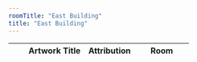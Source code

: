 ```yaml
---
roomTitle: "East Building"
title: "East Building"
---
```


<table id="artTable" class="table table-hover table-responsive">
	<thead>
	    <tr>
	      <th scope="col"></th>
	      <th scope="col"></th>
	      <th scope="col">Artwork Title</th>
	      <th scope="col">Attribution</th>
	      <th scope="col" style="width:30%">Room</th>
	    </tr>
  	</thead>
  	<tbody></tbody>
</table>

<style>
#artTable tbody td img {width:50px; dispay:none;}
.feather {
  width: 16px;
  height: 16px;
  vertical-align: text-bottom;
}
</style>




<script>
// $('#month-menu-button').click(function(){$('#month-menu').toggleClass('show');});



$('.month-item').click(function(){s
	$.getJSON('https://jacobmgreer.github.io/Same-Old-Same-Old/art_change.json', 
		function(json) {
    		var data2=$(json).filter(function (i,n){return n.month==="August"});
			for (var i in data2) {
						$("#artTable tbody").append(
							"<tr> \
								<td>" + (data2[i].Status == "Added" ? "+" : "-") + "</td> \
							    <td height=\"100\"> \
							    	<img src=\"" + data2[i].imagepath + "\" onload=\"this.style.display=''\"/></td> \
								<td><a href=\"https://www.nga.gov" + data2[i].url + "\">" + data2[i].title + "</a></td> \
								<td>" + data2[i].attribution + "</td> \
								<td>" + data2[i].roomTitle + "</td> \
						    </tr>")}})})

feather.replace();

// <td class=\"text-dark\"><span data-feather=\"" + (data[record].Status == "Added" ? "plus-circle" : "minus-circle") + "\"></span> status</td> \
</script>